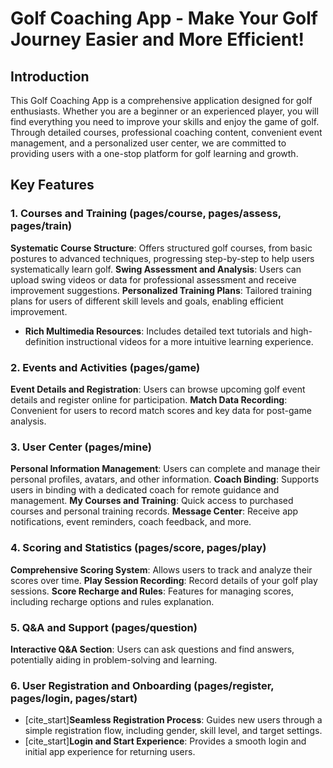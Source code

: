 # Golf Coaching App - Make Your Golf Journey Easier and More Efficient!

## Introduction

This Golf Coaching App is a comprehensive application designed for golf enthusiasts. Whether you are a beginner or an experienced player, you will find everything you need to improve your skills and enjoy the game of golf. Through detailed courses, professional coaching content, convenient event management, and a personalized user center, we are committed to providing users with a one-stop platform for golf learning and growth.

## Key Features

### 1. Courses and Training (pages/course, pages/assess, pages/train)

**Systematic Course Structure**: Offers structured golf courses, from basic postures to advanced techniques, progressing step-by-step to help users systematically learn golf.
**Swing Assessment and Analysis**: Users can upload swing videos or data for professional assessment and receive improvement suggestions.
**Personalized Training Plans**: Tailored training plans for users of different skill levels and goals, enabling efficient improvement.
* **Rich Multimedia Resources**: Includes detailed text tutorials and high-definition instructional videos for a more intuitive learning experience.

### 2. Events and Activities (pages/game)

**Event Details and Registration**: Users can browse upcoming golf event details and register online for participation.
**Match Data Recording**: Convenient for users to record match scores and key data for post-game analysis.

### 3. User Center (pages/mine)

**Personal Information Management**: Users can complete and manage their personal profiles, avatars, and other information.
**Coach Binding**: Supports users in binding with a dedicated coach for remote guidance and management.
**My Courses and Training**: Quick access to purchased courses and personal training records.
**Message Center**: Receive app notifications, event reminders, coach feedback, and more.

### 4. Scoring and Statistics (pages/score, pages/play)

**Comprehensive Scoring System**: Allows users to track and analyze their scores over time.
**Play Session Recording**: Record details of your golf play sessions.
**Score Recharge and Rules**: Features for managing scores, including recharge options and rules explanation.

### 5. Q&A and Support (pages/question)

**Interactive Q&A Section**: Users can ask questions and find answers, potentially aiding in problem-solving and learning.

### 6. User Registration and Onboarding (pages/register, pages/login, pages/start)

* [cite_start]**Seamless Registration Process**: Guides new users through a simple registration flow, including gender, skill level, and target settings.
* [cite_start]**Login and Start Experience**: Provides a smooth login and initial app experience for returning users.
